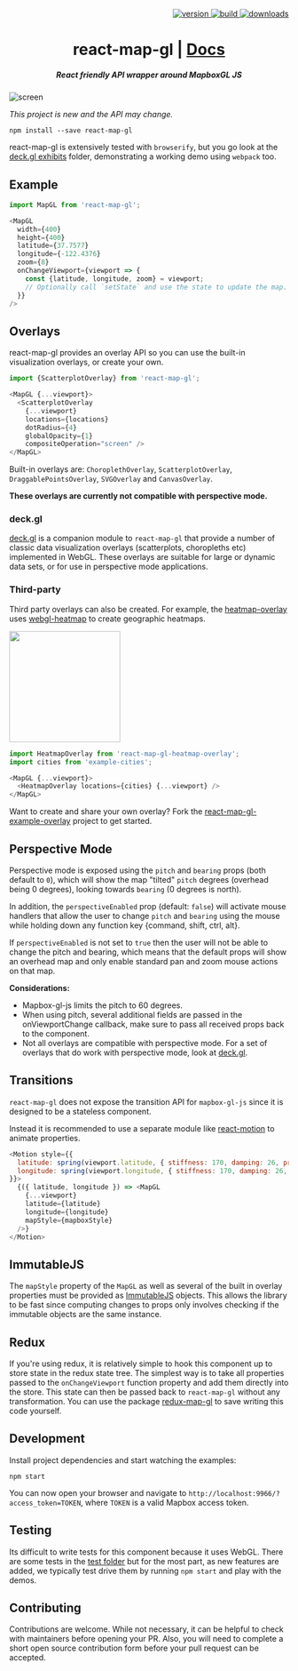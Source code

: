 <p align="right">
  <a href="https://npmjs.org/package/react-map-gl">
    <img src="https://img.shields.io/npm/v/react-map-gl.svg?style=flat-square" alt="version" />
  </a>
  <a href="https://travis-ci.org/uber/react-map-gl">
    <img src="https://img.shields.io/travis/uber/react-map-gl/master.svg?style=flat-square" alt="build" />
  </a>
  <a href="https://npmjs.org/package/react-map-gl">
    <img src="https://img.shields.io/npm/dm/react-map-gl.svg?style=flat-square" alt="downloads" />
  </a>
</p>

<h1 align="center">react-map-gl | <a href="https://uber.github.io/react-map-gl">Docs</a></h1>

<h5 align="center">React friendly API wrapper around MapboxGL JS</h5>

![screen](https://cloud.githubusercontent.com/assets/499192/11028165/49f41da2-86bc-11e5-85eb-9279621ef971.png)

*This project is new and the API may change.*

    npm install --save react-map-gl

react-map-gl is extensively tested with `browserify`, but you go look at the
[deck.gl exhibits](https://github.com/uber/deck.gl/tree/master/exhibits)
folder, demonstrating a working demo using `webpack` too.

## Example

```js
import MapGL from 'react-map-gl';

<MapGL
  width={400}
  height={400}
  latitude={37.7577}
  longitude={-122.4376}
  zoom={8}
  onChangeViewport={viewport => {
    const {latitude, longitude, zoom} = viewport;
    // Optionally call `setState` and use the state to update the map.
  }}
/>
```

## Overlays

react-map-gl provides an overlay API so you can use the built-in visualization
overlays, or create your own.

```js
import {ScatterplotOverlay} from 'react-map-gl';

<MapGL {...viewport}>
  <ScatterplotOverlay
    {...viewport}
    locations={locations}
    dotRadius={4}
    globalOpacity={1}
    compositeOperation="screen" />
</MapGL>
```

Built-in overlays are: `ChoroplethOverlay`, `ScatterplotOverlay`, `DraggablePointsOverlay`,
`SVGOverlay` and `CanvasOverlay`.

**These overlays are currently not compatible with perspective mode.**

### deck.gl

[deck.gl](https://github.com/uber/deck.gl) is a companion module to
`react-map-gl` that provide a number of classic data visualization overlays
(scatterplots, choropleths etc) implemented in WebGL. These overlays are
suitable for large or dynamic data sets, or for use in perspective mode
applications.

### Third-party

Third party overlays can also be created. For example, the
[heatmap-overlay](https://github.com/vicapow/react-map-gl-heatmap-overlay) uses
[webgl-heatmap](https://github.com/vicapow/webgl-heatmap) to create geographic
heatmaps.

<img width=200 src="https://cloud.githubusercontent.com/assets/499192/11028150/33f34640-86bc-11e5-9678-3fa1798394d5.gif" />

```js
import HeatmapOverlay from 'react-map-gl-heatmap-overlay';
import cities from 'example-cities';

<MapGL {...viewport}>
  <HeatmapOverlay locations={cities} {...viewport} />
</MapGL>
```

Want to create and share your own overlay? Fork the
[react-map-gl-example-overlay](https://github.com/vicapow/react-map-gl-example-overlay)
project to get started.

## Perspective Mode

Perspective mode is exposed using the `pitch` and `bearing` props
(both default to `0`), which will show the map "tilted" `pitch` degrees
(overhead being 0 degrees), looking towards `bearing` (0 degrees is north).

In addition, the `perspectiveEnabled` prop (default: `false`)
will activate mouse handlers that allow the user to change `pitch` and
`bearing` using the mouse while holding down any function key {command, shift, ctrl, alt}.

If `perspectiveEnabled` is not set to `true` then the user will not be able to
change the pitch and bearing, which means that the default props will show
an overhead map and only enable standard pan and zoom mouse actions on that map.

**Considerations:**

- Mapbox-gl-js limits the pitch to 60 degrees.
- When using pitch, several additional fields are passed in the
onViewportChange callback, make sure to pass all received props back to
the component.
- Not all overlays are compatible with perspective mode. For a set of overlays that
do work with perspective mode, look at [deck.gl](https://github.com/uber/deck.gl).

## Transitions

`react-map-gl` does not expose the transition API for `mapbox-gl-js` since it is
designed to be a stateless component.

Instead it is recommended to use a separate module like
[react-motion](https://github.com/chenglou/react-motion)
to animate properties.

```js
<Motion style={{
  latitude: spring(viewport.latitude, { stiffness: 170, damping: 26, precision: 0.000001 }),
  longitude: spring(viewport.longitude, { stiffness: 170, damping: 26, precision: 0.000001 })
}}>
  {({ latitude, longitude }) => <MapGL
    {...viewport}
    latitude={latitude}
    longitude={longitude}
    mapStyle={mapboxStyle}
  />}
</Motion>
```

## ImmutableJS

The `mapStyle` property of the `MapGL` as well as several of the built in
overlay properties must be provided as
[ImmutableJS](https://facebook.github.io/immutable-js) objects. This allows
the library to be fast since computing changes to props only involves checking
if the immutable objects are the same instance.

## Redux

If you're using redux, it is relatively simple to hook this component up to
store state in the redux state tree. The simplest way is to take all
properties passed to the `onChangeViewport` function property and add them
directly into the store. This state can then be passed back to `react-map-gl`
without any transformation. You can use the package
[redux-map-gl](https://github.com/Willyham/redux-map-gl) to save writing this
code yourself.

## Development

Install project dependencies and start watching the examples:

    npm start

You can now open your browser and navigate to `http://localhost:9966/?access_token=TOKEN`,
where `TOKEN` is a valid Mapbox access token.

## Testing

Its difficult to write tests for this component because it uses WebGL.
There are some tests in the [test folder](./test) but for the most part, as new
features are added, we typically test drive them by running `npm start` and
play with the demos.

## Contributing

Contributions are welcome. While not necessary, it can be helpful to check with
maintainers before opening your PR. Also, you will need to complete a short open
source contribution form before your pull request can be accepted.
